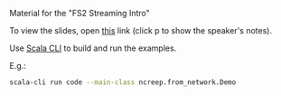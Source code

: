 Material for the "FS2 Streaming Intro"

To view the slides, open [this](https://ncreep.github.io/fs2-streaming-intro/presentation/presentation.html) link (click p to show the speaker's notes).

Use [Scala CLI](https://scala-cli.virtuslab.org/) to build and run the examples.

E.g.:
```bash
scala-cli run code --main-class ncreep.from_network.Demo
``` 